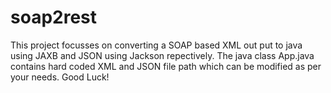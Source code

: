 # soap2rest
This project focusses on converting a SOAP based XML out put to java using JAXB and JSON using Jackson repectively.
The java class App.java contains hard coded XML and JSON file path which can be modified as per your needs.
Good Luck!
